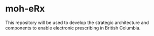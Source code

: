 # moh-eRx
This repository will be used to develop the strategic architecture and components to enable electronic prescribing in British Columbia.
